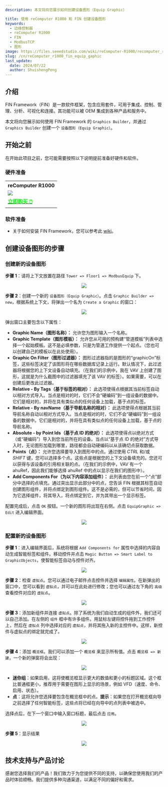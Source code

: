 ```yaml
---
description: 本文将向您展示如何创建设备图形（Equip Graphic）

title: 使用 reComputer R1000 和 FIN 创建设备图形
keywords:
  - 边缘控制器
  - reComputer R1000
  - FIN
  - ModbusTCP
  - 图形
image: https://files.seeedstudio.com/wiki/reComputer-R1000/recomputer_r_images/01.png
slug: /cn/reComputer_r1000_fin_equip_gaphic
last_update:
  date: 2024/07/22
  author: ShuishengPeng
---
```


## 介绍
FIN Framework（FIN）是一款软件框架，包含应用套件，可用于集成、控制、管理、分析、可视化和连接。其功能可以被 OEM 集成到各种产品和服务中。

本文将向您展示如何使用 FIN Framework 的 `Graphics Builder`，并通过 `Graphics Builder` 创建一个 `设备图形（Equip Graphic）`。

## 开始之前

在开始此项目之前，您可能需要按照以下说明提前准备好硬件和软件。

### 硬件准备

<div class="table-center">
	<table class="table-nobg">
    <tr class="table-trnobg">
      <th class="table-trnobg">reComputer R1000</th>
		</tr>
    <tr class="table-trnobg"></tr>
		<tr class="table-trnobg">
			<td class="table-trnobg"><div style={{textAlign:'center'}}><img src="https://files.seeedstudio.com/wiki/reComputer-R1000/recomputer_r_images/01.png" style={{width:300, height:'auto'}}/></div></td>
		</tr>
    <tr class="table-trnobg"></tr>
		<tr class="table-trnobg">
			<td class="table-trnobg"><div class="get_one_now_container" style={{textAlign: 'center'}}><a class="get_one_now_item" href="https://www.seeedstudio.com/reComputer-R1025-10-p-5895.html" target="_blank" rel="noopener noreferrer">
              <strong><span><font color={'FFFFFF'} size={"4"}> 立即购买 🖱️</font></span></strong>
          </a></div></td>
        </tr>
    </table>
    </div>

### 软件准备
* 关于如何安装 FIN Framework，您可以参考此 [wiki](https://wiki.seeedstudio.com/cn/reComputer_r1000_install_fin/)。

## 创建设备图形的步骤
### 创建新的设备图形
**步骤 1**：请将上下文放置在路径 `Tower => Floor1 => ModbusEquip` 下。

<center><img width={600} src="https://files.seeedstudio.com/wiki/reComputer-R1000/fin/Equip_graphic_path.png" /></center>

**步骤 2**：创建一个新的 `设备图形（Equip Graphic）`。点击 `Graphic Builder => new`，根据系统上下文，将弹出一个名为 `Create a Graphic` 的窗口：

<center><img width={600} src="https://files.seeedstudio.com/wiki/reComputer-R1000/fin/Equip_create_new_gtaphic.png" /></center>

弹出窗口主要包含以下属性：
- **Graphic Name（图形名称）：** 允许您为图形输入一个名称。
- **Graphic Template（图形模板）：** 允许您从可用的预构建“管道模板”列表中选择一个起始模板。这不是必填参数，只是为管道工作提供一个起点。（您也可以创建自己的模板以在此处使用）。
- **Graphic On Filter（图形过滤器）：** 图形过滤器指的是图形的“graphicOn”标签，这些标签决定了该图形将在哪些数据库记录上运行。默认情况下，此过滤器将根据您的上下文设备自动填充。（在我们的示例中，我在 VAV 上创建了图形，这就是为什么截图中的过滤器填充了该 VAV 的标签）。如果需要，可以在创建后更改此过滤器。
- **Relative - By Tags（基于标签的相对）：** 此选项使得点根据其当前标签自动以相对方式导入。当点是相对的时，它们不会“硬编码”到一组设备的数据中。它们是相对的，并将在具有类似点的任何设备上加载，基于点的标签。
- **Relative - By navName（基于导航名称的相对）：** 此选项使得点根据其当前导航名称自动以相对方式导入。当点是相对的时，它们不会“硬编码”到一组设备的数据中。它们是相对的，并将在具有类似点的任何设备上加载，基于点的导航名称。
- **Absolute - by Point Ids（基于点 ID 的绝对）：** 此选项使得点以绝对方式（或“硬编码”）导入到您当前所在的设备。当点以“基于点 ID 的绝对”方式导入时，无论图形加载到哪里，路径都会自动硬编码以从该确切点获取数据。
- **Points（点）：** 允许您选择要导入到图形中的点。通过使用 *CTRL* 和/或 *SHIFT* 键，您可以选择多个点。这些点是根据您的上下文设备填充的。您还可以获得与该设备的引用相关联的点。（在我们的示例中，VAV 有一个 ahuRef，因此我们能够选择 ahuRef 中的点以显示在我们的图形中）。
- **Add Components For（为以下内容添加组件）：** 此列表由您在前一个“点”部分中选择的点填充。通过突出显示此部分中的点，您告诉 FIN 根据其标签自动创建图形组件，并将点绑定到图形组件。这不是必需的，但可以节省时间，因为它选择组件，将其导入，将点绑定到它，并为其带出一个显示标签。

配置完成后，点击 `OK` 按钮。一个新的图形将出现在右侧。点击 `EquipGraphic => Edit` 进入编辑界面。

<center><img width={600} src="https://files.seeedstudio.com/wiki/reComputer-R1000/fin/Equip_graphic_1.gif" /></center>


### 配置新的设备图形
**步骤 1**：进入编辑界面后，系统将根据 `Add Components for` 属性中选择的内容自动生成智能标签和组件。移动控件并点击 `Magic Button => Smart Label to GraphicObjects`，使智能标签自动与控件对齐。

<center><img width={600} src="https://files.seeedstudio.com/wiki/reComputer-R1000/fin/Equip_graphic_2.gif" /></center>

**步骤 2**：检查 `虚拟点`。您可以通过电子邮件点击控件并选择 `编辑属性`。在新弹出的窗口中，您可以看到 `虚拟点`，并可以在此处进行修改；您也可以通过左下角的 `高级` 查看控件对应的 `虚拟点`。

<center><img width={600} src="https://files.seeedstudio.com/wiki/reComputer-R1000/fin/Equip_graphic_3.gif" /></center>

**步骤 3**：添加新组件并连接 `虚拟点`。除了系统为我们自动生成的组件外，我们还可以自己添加。在左侧的 `组件` 框中有许多组件。用鼠标左键将控件拖到工作控件上，然后在 `虚拟点` 列中选择对应的 `虚拟点`，并将其拖入新的主控件中。这样，新控件与虚拟点的绑定就完成了。

<center><img width={600} src="https://files.seeedstudio.com/wiki/reComputer-R1000/fin/Equip_graphic_4.gif" /></center>

**步骤 4**：添加 `概览框`。我们可以添加一个 `概览框` 来显示所有值。点击 `概览框 => 新建`，一个新的弹窗将会出现：

<center><img width={600} src="https://files.seeedstudio.com/wiki/reComputer-R1000/fin/Equip_create_overview_box.png" /></center>

- **迷你组**：如果启用，这将使概览框显示更大的数值和更小的标题区域。这个框比普通框更小，推荐用于需要在图形上显示的场景，例如 VFD（速度、命令、启用、状态）。
- **点**：这将允许您选择要包含在概览框中的点。**提示**：如果您在打开概览框向导之前选择了任何智能标签，这些点将已经在向导中的点列表中被选中。

选择点后，在下一个窗口中输入窗口标题，最后点击 `应用`。

<center><img width={600} src="https://files.seeedstudio.com/wiki/reComputer-R1000/fin/Equip_graphic_5.gif" /></center>

**步骤 5**：显示结果

<center><img width={600} src="https://files.seeedstudio.com/wiki/reComputer-R1000/fin/Equip_graphic_6.gif" /></center>

## 技术支持与产品讨论

感谢您选择我们的产品！我们致力于为您提供不同的支持，以确保您使用我们的产品时体验顺畅。我们提供多种沟通渠道，以满足不同的偏好和需求。

<div class="button_tech_support_container">
<a href="https://forum.seeedstudio.com/" class="button_forum"></a> 
<a href="https://www.seeedstudio.com/contacts" class="button_email"></a>
</div>

<div class="button_tech_support_container">
<a href="https://discord.gg/eWkprNDMU7" class="button_discord"></a> 
<a href="https://github.com/Seeed-Studio/wiki-documents/discussions/69" class="button_discussion"></a>
</div>